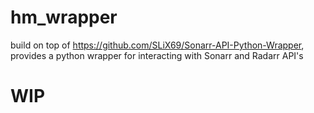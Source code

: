 # hm_wrapper
build on top of https://github.com/SLiX69/Sonarr-API-Python-Wrapper, provides a python wrapper for interacting with Sonarr and Radarr API's

# WIP
